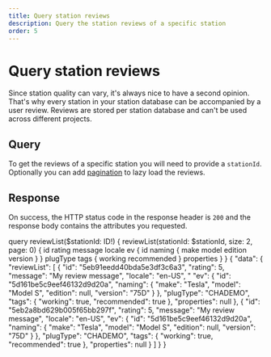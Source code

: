 ```yaml
---
title: Query station reviews
description: Query the station reviews of a specific station
order: 5
---
```


# Query station reviews
Since station quality can vary, it's always nice to have a second opinion. That's why every station in your station database can be accompanied by a user review. Reviews are stored per station database and can't be used across different projects.

## Query
To get the reviews of a specific station you will need to provide a `stationId`. Optionally you can add [pagination](/API-Reference/API/pagination) to lazy load the reviews.

<schema name="reviewList"></schema>

## Response
On success, the HTTP status code in the response header is `200` and the response body contains the attributes you requested.

<errors name="reviewList"></errors>

<playground>
<code-block lang="graphql" type="query" edit-url="https://playground.chargetrip.com/?page=reviewListLazyLoading">					
query reviewList($stationId: ID!) {
  reviewList(stationId: $stationId, size: 2, page: 0) {
    id
    rating
    message
    locale
    ev {
      id
      naming {
        make
        model
        edition
        version
      }
    }
    plugType
    tags {
      working
      recommended
    }
    properties
  }
}
</code-block>
<code-block lang="json" type="response">
{
  "data": {
    "reviewList": [
      {
        "id": "5eb91eedd40bda5e3df3c6a3",
        "rating": 5,
        "message": "My review message",
        "locale": "en-US",
        " "ev": {
          "id": "5d161be5c9eef46132d9d20a",
          "naming": {
            "make": "Tesla",
            "model": "Model S",
            "edition": null,
            "version": "75D"
          }
        },
        "plugType": "CHADEMO",
        "tags": {
          "working": true,
          "recommended": true
        },
        "properties": null
      },
      {
        "id": "5eb2a8bd629b005f65bb297f",
        "rating": 5,
        "message": "My review message",
        "locale": "en-US",
        "ev": {
          "id": "5d161be5c9eef46132d9d20a",
          "naming": {
            "make": "Tesla",
            "model": "Model S",
            "edition": null,
            "version": "75D"
          }
        },
        "plugType": "CHADEMO",
        "tags": {
          "working": true,
          "recommended": true
        },
        "properties": null
      }
    ]
  }
}
</code-block>
</playground>
